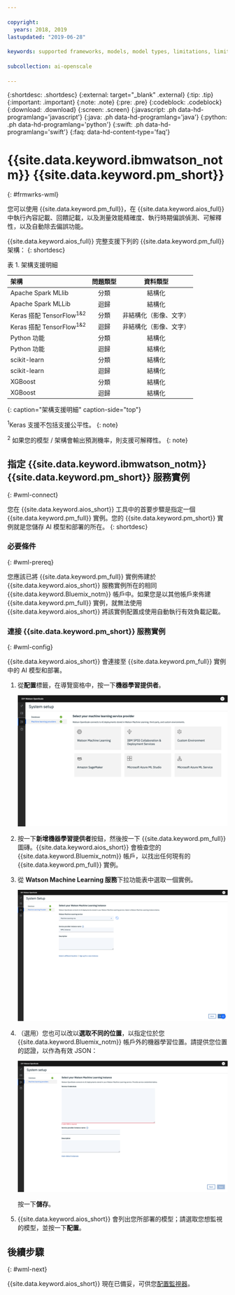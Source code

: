 ```yaml
---

copyright:
  years: 2018, 2019
lastupdated: "2019-06-28"

keywords: supported frameworks, models, model types, limitations, limits

subcollection: ai-openscale

---
```


{:shortdesc: .shortdesc}
{:external: target="_blank" .external}
{:tip: .tip}
{:important: .important}
{:note: .note}
{:pre: .pre}
{:codeblock: .codeblock}
{:download: .download}
{:screen: .screen}
{:javascript: .ph data-hd-programlang='javascript'}
{:java: .ph data-hd-programlang='java'}
{:python: .ph data-hd-programlang='python'}
{:swift: .ph data-hd-programlang='swift'}
{:faq: data-hd-content-type='faq'}

# {{site.data.keyword.ibmwatson_notm}} {{site.data.keyword.pm_short}}
{: #frmwrks-wml}

您可以使用 {{site.data.keyword.pm_full}}，在 {{site.data.keyword.aios_full}} 中執行內容記載、回饋記載，以及測量效能精確度、執行時期偏誤偵測、可解釋性，以及自動除去偏誤功能。

{{site.data.keyword.aios_full}} 完整支援下列的 {{site.data.keyword.pm_full}} 架構：
{: shortdesc}

表 1. 架構支援明細

|架構|問題類型|資料類型|
|:---|:---:|:---:|
|Apache Spark MLlib|分類|結構化|
|Apache Spark MLLib|迴歸|結構化|
|Keras 搭配 TensorFlow<sup>1</sup><sup>&</sup><sup>2</sup> |分類| 非結構化（影像、文字）|
|Keras 搭配 TensorFlow<sup>1</sup><sup>&</sup><sup>2</sup> |迴歸| 非結構化（影像、文字）|
|Python 功能|分類|結構化|
|Python 功能|迴歸|結構化|
|scikit-learn|分類|結構化|
|scikit-learn|迴歸|結構化|
|XGBoost|分類|結構化|
|XGBoost|迴歸|結構化|
{: caption="架構支援明細" caption-side="top"}

<sup>1</sup>Keras 支援不包括支援公平性。
{: note}

<sup>2</sup> 如果您的模型 / 架構會輸出預測機率，則支援可解釋性。
{: note}

## 指定 {{site.data.keyword.ibmwatson_notm}} {{site.data.keyword.pm_short}} 服務實例
{: #wml-connect}

您在 {{site.data.keyword.aios_short}} 工具中的首要步驟是指定一個 {{site.data.keyword.pm_full}} 實例。您的 {{site.data.keyword.pm_short}} 實例就是您儲存 AI 模型和部署的所在。
{: shortdesc}

### 必要條件
{: #wml-prereq}

您應該已將 {{site.data.keyword.pm_full}} 實例佈建於 {{site.data.keyword.aios_short}} 服務實例所在的相同 {{site.data.keyword.Bluemix_notm}} 帳戶中。如果您是以其他帳戶來佈建 {{site.data.keyword.pm_full}} 實例，就無法使用 {{site.data.keyword.aios_short}} 將該實例配置成使用自動執行有效負載記載。

### 連接 {{site.data.keyword.pm_short}} 服務實例
{: #wml-config}

{{site.data.keyword.aios_short}} 會連接至 {{site.data.keyword.pm_full}} 實例中的 AI 模型和部署。

1.  從**配置**標籤，在導覽窗格中，按一下**機器學習提供者**。

    ![會顯示選取您的機器學習服務提供者畫面，其中含有支援的機器學習引擎圖磚](images/wos-machine-learning-providers-selection.png)

2.  按一下**新增機器學習提供者**按鈕，然後按一下 {{site.data.keyword.pm_full}} 圖磚。{{site.data.keyword.aios_short}} 會檢查您的 {{site.data.keyword.Bluemix_notm}} 帳戶，以找出任何現有的 {{site.data.keyword.pm_full}} 實例。 
3. 從 **Watson Machine Learning 服務**下拉功能表中選取一個實例。

    ![選取 {{site.data.keyword.pm_short}} 服務](images/gs-set-wml.png)

4.  （選用）您也可以改以**選取不同的位置**，以指定位於您 {{site.data.keyword.Bluemix_notm}} 帳戶外的機器學習位置。請提供您位置的認證，以作為有效 JSON：

    ![設定 {{site.data.keyword.pm_short}} 實例](images/gs-get-wml.png)

    按一下**儲存**。

1.  {{site.data.keyword.aios_short}} 會列出您所部署的模型；請選取您想監視的模型，並按一下**配置**。

## 後續步驟
{: #wml-next}

{{site.data.keyword.aios_short}} 現在已備妥，可供您[配置監視器](/docs/services/ai-openscale?topic=ai-openscale-mo-config)。
